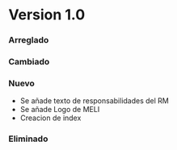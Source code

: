 # Version 1.0
### Arreglado

### Cambiado

### Nuevo

* Se añade texto de responsabilidades del RM
* Se añade Logo de MELI
* Creacion de index

### Eliminado

